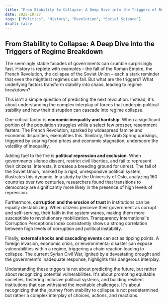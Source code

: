 ```yaml
---
title: "From Stability to Collapse: A Deep Dive into the Triggers of Regime Breakdown"
date: 2023-10-27
tags: ["Politics", "History", "Revolution", "Social Science"]
draft: false
---
```


## From Stability to Collapse: A Deep Dive into the Triggers of Regime Breakdown

The seemingly stable facades of governments can crumble surprisingly fast. History is replete with examples – the fall of the Roman Empire, the French Revolution, the collapse of the Soviet Union – each a stark reminder that even the mightiest regimes can fall. But what are the triggers? What underlying factors transform stability into chaos, leading to regime breakdown?

This isn't a simple question of predicting the next revolution. Instead, it's about understanding the complex interplay of forces that underpin political stability and how their disruption can cascade into regime collapse. 

One critical factor is **economic inequality and hardship**. When a significant portion of the population struggles while a select few prosper, resentment festers. The French Revolution, sparked by widespread famine and economic disparities, exemplifies this. Similarly, the Arab Spring uprisings, triggered by soaring food prices and economic stagnation, underscore the volatility of inequality. 

Adding fuel to the fire is **political repression and exclusion**. When governments silence dissent, restrict civil liberties, and fail to represent their citizens' interests, it creates a breeding ground for unrest. The fall of the Soviet Union, marked by a rigid, unresponsive political system, illustrates this dynamic. In a study by the University of Oslo, analyzing 160 countries over two centuries, researchers found that transitions to democracy are significantly more likely in the presence of high levels of repression. 

Furthermore, **corruption and the erosion of trust** in institutions can be equally destabilizing. When citizens perceive their government as corrupt and self-serving, their faith in the system wanes, making them more susceptible to revolutionary mobilization. Transparency International's Corruption Perceptions Index consistently shows a strong correlation between high levels of corruption and political instability. 

Finally, **external shocks and cascading events** can act as tipping points. A foreign invasion, economic crisis, or environmental disaster can expose vulnerabilities within a regime, triggering a chain reaction leading to collapse. The current Syrian Civil War, ignited by a devastating drought and the government's inadequate response, highlights this dangerous interplay. 

Understanding these triggers is not about predicting the future, but rather about recognizing potential vulnerabilities. It's about promoting equitable societies, fostering inclusive political systems, and building resilient institutions that can withstand the inevitable challenges. It's about recognizing that the journey from stability to collapse is not predetermined but rather a complex interplay of choices, actions, and reactions. 
